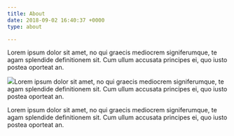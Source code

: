 ```yaml
---
title: About
date: 2018-09-02 16:40:37 +0000
type: about

---
```

Lorem ipsum dolor sit amet, no qui graecis mediocrem signiferumque, te agam splendide definitionem sit. Cum ullum accusata principes ei, quo iusto postea oporteat an.

![](/uploads/DSC_0106_1.jpg)Lorem ipsum dolor sit amet, no qui graecis mediocrem signiferumque, te agam splendide definitionem sit. Cum ullum accusata principes ei, quo iusto postea oporteat an.

Lorem ipsum dolor sit amet, no qui graecis mediocrem signiferumque, te agam splendide definitionem sit. Cum ullum accusata principes ei, quo iusto postea oporteat an.